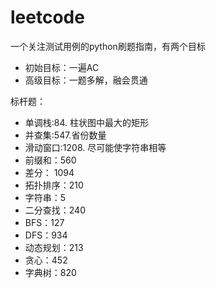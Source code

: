 # leetcode

一个关注测试用例的python刷题指南，有两个目标

* 初始目标：一遍AC
* 高级目标：一题多解，融会贯通

标杆题：

* 单调栈:84. 柱状图中最大的矩形
* 并查集:547.省份数量
* 滑动窗口:1208. 尽可能使字符串相等
* 前缀和：560
* 差分： 1094
* 拓扑排序：210
* 字符串：5
* 二分查找：240
* BFS：127
* DFS：934
* 动态规划：213
* 贪心：452
* 字典树：820